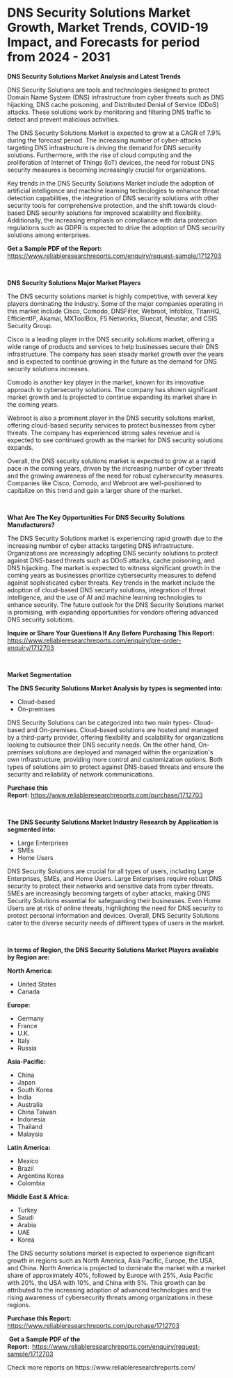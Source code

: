 <p><h1>DNS Security Solutions Market Growth, Market Trends, COVID-19 Impact, and Forecasts for period from 2024 - 2031</h1></p><p><strong>DNS Security Solutions Market Analysis and Latest Trends</strong></p>
<p><p>DNS Security Solutions are tools and technologies designed to protect Domain Name System (DNS) infrastructure from cyber threats such as DNS hijacking, DNS cache poisoning, and Distributed Denial of Service (DDoS) attacks. These solutions work by monitoring and filtering DNS traffic to detect and prevent malicious activities.</p><p>The DNS Security Solutions Market is expected to grow at a CAGR of 7.9% during the forecast period. The increasing number of cyber-attacks targeting DNS infrastructure is driving the demand for DNS security solutions. Furthermore, with the rise of cloud computing and the proliferation of Internet of Things (IoT) devices, the need for robust DNS security measures is becoming increasingly crucial for organizations.</p><p>Key trends in the DNS Security Solutions Market include the adoption of artificial intelligence and machine learning technologies to enhance threat detection capabilities, the integration of DNS security solutions with other security tools for comprehensive protection, and the shift towards cloud-based DNS security solutions for improved scalability and flexibility. Additionally, the increasing emphasis on compliance with data protection regulations such as GDPR is expected to drive the adoption of DNS security solutions among enterprises.</p></p>
<p><strong>Get a Sample PDF of the Report:&nbsp;</strong> <a href="https://www.reliableresearchreports.com/enquiry/request-sample/1712703">https://www.reliableresearchreports.com/enquiry/request-sample/1712703</a></p>
<p>&nbsp;</p>
<p><strong>DNS Security Solutions Major Market Players</strong></p>
<p><p>The DNS security solutions market is highly competitive, with several key players dominating the industry. Some of the major companies operating in this market include Cisco, Comodo, DNSFilter, Webroot, Infoblox, TitanHQ, EfficientIP, Akamai, MXToolBox, F5 Networks, Bluecat, Neustar, and CSIS Security Group.</p><p>Cisco is a leading player in the DNS security solutions market, offering a wide range of products and services to help businesses secure their DNS infrastructure. The company has seen steady market growth over the years and is expected to continue growing in the future as the demand for DNS security solutions increases.</p><p>Comodo is another key player in the market, known for its innovative approach to cybersecurity solutions. The company has shown significant market growth and is projected to continue expanding its market share in the coming years.</p><p>Webroot is also a prominent player in the DNS security solutions market, offering cloud-based security services to protect businesses from cyber threats. The company has experienced strong sales revenue and is expected to see continued growth as the market for DNS security solutions expands.</p><p>Overall, the DNS security solutions market is expected to grow at a rapid pace in the coming years, driven by the increasing number of cyber threats and the growing awareness of the need for robust cybersecurity measures. Companies like Cisco, Comodo, and Webroot are well-positioned to capitalize on this trend and gain a larger share of the market.</p></p>
<p>&nbsp;</p>
<p><strong>What Are The Key Opportunities For DNS Security Solutions Manufacturers?</strong></p>
<p><p>The DNS Security Solutions market is experiencing rapid growth due to the increasing number of cyber attacks targeting DNS infrastructure. Organizations are increasingly adopting DNS security solutions to protect against DNS-based threats such as DDoS attacks, cache poisoning, and DNS hijacking. The market is expected to witness significant growth in the coming years as businesses prioritize cybersecurity measures to defend against sophisticated cyber threats. Key trends in the market include the adoption of cloud-based DNS security solutions, integration of threat intelligence, and the use of AI and machine learning technologies to enhance security. The future outlook for the DNS Security Solutions market is promising, with expanding opportunities for vendors offering advanced DNS security solutions.</p></p>
<p><strong>Inquire or Share Your Questions If Any Before Purchasing This Report:</strong> <a href="https://www.reliableresearchreports.com/enquiry/pre-order-enquiry/1712703">https://www.reliableresearchreports.com/enquiry/pre-order-enquiry/1712703</a></p>
<p>&nbsp;</p>
<p><strong>Market Segmentation</strong></p>
<p><strong>The DNS Security Solutions Market Analysis by types is segmented into:</strong></p>
<p><ul><li>Cloud-based</li><li>On-premises</li></ul></p>
<p><p>DNS Security Solutions can be categorized into two main types- Cloud-based and On-premises. Cloud-based solutions are hosted and managed by a third-party provider, offering flexibility and scalability for organizations looking to outsource their DNS security needs. On the other hand, On-premises solutions are deployed and managed within the organization's own infrastructure, providing more control and customization options. Both types of solutions aim to protect against DNS-based threats and ensure the security and reliability of network communications.</p></p>
<p><strong>Purchase this Report:&nbsp;</strong><a href="https://www.reliableresearchreports.com/purchase/1712703">https://www.reliableresearchreports.com/purchase/1712703</a></p>
<p>&nbsp;</p>
<p><strong>The DNS Security Solutions Market Industry Research by Application is segmented into:</strong></p>
<p><ul><li>Large Enterprises</li><li>SMEs</li><li>Home Users</li></ul></p>
<p><p>DNS Security Solutions are crucial for all types of users, including Large Enterprises, SMEs, and Home Users. Large Enterprises require robust DNS security to protect their networks and sensitive data from cyber threats. SMEs are increasingly becoming targets of cyber attacks, making DNS Security Solutions essential for safeguarding their businesses. Even Home Users are at risk of online threats, highlighting the need for DNS security to protect personal information and devices. Overall, DNS Security Solutions cater to the diverse security needs of different types of users in the market.</p></p>
<p>&nbsp;</p>
<p><strong>In terms of Region, the DNS Security Solutions Market Players available by Region are:</strong></p>
<p>
    <p> <strong> North America: </strong>
        <ul>
            <li>United States</li>
            <li>Canada</li>
        </ul>
        </p> 
    <p> <strong> Europe: </strong>
        <ul>
            <li>Germany</li>
            <li>France</li>
            <li>U.K.</li>
            <li>Italy</li>
            <li>Russia</li>
        </ul>
        </p> 
    <p> <strong> Asia-Pacific: </strong>
        <ul>
            <li>China</li>
            <li>Japan</li>
            <li>South Korea</li>
            <li>India</li>
            <li>Australia</li>
            <li>China Taiwan</li>
            <li>Indonesia</li>
            <li>Thailand</li>
            <li>Malaysia</li>
        </ul>
        </p> 
    <p> <strong> Latin America: </strong>
        <ul>
            <li>Mexico</li>
            <li>Brazil</li>
            <li>Argentina Korea</li>
            <li>Colombia</li>
        </ul>
        </p> 
    <p> <strong> Middle East & Africa: </strong>
        <ul>
            <li>Turkey</li>
            <li>Saudi</li>
            <li>Arabia</li>
            <li>UAE</li>
            <li>Korea</li>
        </ul>
    </p>
    </p>
<p><p>The DNS security solutions market is expected to experience significant growth in regions such as North America, Asia Pacific, Europe, the USA, and China. North America is projected to dominate the market with a market share of approximately 40%, followed by Europe with 25%, Asia Pacific with 20%, the USA with 10%, and China with 5%. This growth can be attributed to the increasing adoption of advanced technologies and the rising awareness of cybersecurity threats among organizations in these regions.</p></p>
<p><strong>Purchase this Report: </strong><a href="https://www.reliableresearchreports.com/purchase/1712703">https://www.reliableresearchreports.com/purchase/1712703</a></p>
<p>&nbsp;<strong>Get a Sample PDF of the Report:&nbsp;&nbsp;</strong><a href="https://www.reliableresearchreports.com/enquiry/request-sample/1712703">https://www.reliableresearchreports.com/enquiry/request-sample/1712703</a></p>
<p><strong></strong></p>
<p>Check more reports on https://www.reliableresearchreports.com/</p>
